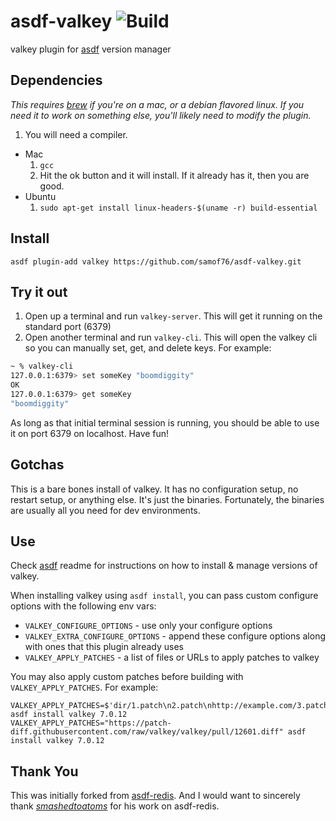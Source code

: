 # asdf-valkey ![Build](https://github.com/samof76/asdf-valkey/workflows/Build/badge.svg?branch=master)

valkey plugin for [asdf](https://github.com/asdf-vm/asdf) version manager

## Dependencies
_This requires [brew](http://brew.sh) if you're on a mac, or a debian flavored linux.  If you need it to work on something else, you'll likely need to modify the plugin._

1. You will need a compiler.
  * Mac
    1. ```gcc```
    1. Hit the ok button and it will install.  If it already has it, then you are good.
  * Ubuntu
    1. ```sudo apt-get install linux-headers-$(uname -r) build-essential```

## Install

```
asdf plugin-add valkey https://github.com/samof76/asdf-valkey.git
```

## Try it out
1. Open up a terminal and run `valkey-server`.  This will get it running on the standard port (6379)
1. Open another terminal and run `valkey-cli`.   This will open the valkey cli so you can manually set, get, and delete keys.  For example:
```sh
~ % valkey-cli
127.0.0.1:6379> set someKey "boomdiggity"
OK
127.0.0.1:6379> get someKey
"boomdiggity"
```
As long as that initial terminal session is running, you should be able to use it on port 6379 on localhost.  Have fun!

## Gotchas
This is a bare bones install of valkey.  It has no configuration setup, no restart setup, or anything else.  It's just the binaries.  Fortunately, the binaries are usually all you need for dev environments.

## Use

Check [asdf](https://github.com/asdf-vm/asdf) readme for instructions on how to install & manage versions of valkey.

When installing valkey using `asdf install`, you can pass custom configure options with the following env vars:

* `VALKEY_CONFIGURE_OPTIONS` - use only your configure options
* `VALKEY_EXTRA_CONFIGURE_OPTIONS` - append these configure options along with ones that this plugin already uses
* `VALKEY_APPLY_PATCHES` - a list of files or URLs to apply patches to valkey

You may also apply custom patches before building with `VALKEY_APPLY_PATCHES`. For example:

```shell
VALKEY_APPLY_PATCHES=$'dir/1.patch\n2.patch\nhttp://example.com/3.patch' asdf install valkey 7.0.12
VALKEY_APPLY_PATCHES="https://patch-diff.githubusercontent.com/raw/valkey/valkey/pull/12601.diff" asdf install valkey 7.0.12
```

## Thank You

This was initially forked from [asdf-redis](https://github.com/smashedtoatoms/asdf-redis). And I would want to sincerely thank [*smashedtoatoms*](https://github.com/smashedtoatoms) for his work on asdf-redis.
